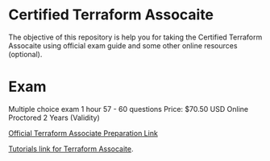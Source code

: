 # Certified Terraform Assocaite
The objective of this repository is help you for taking the Certified Terraform Assocaite using official exam guide and some other online resources (optional).

# Exam

Multiple choice exam
1 hour 
57 - 60 questions
Price: $70.50 USD
Online Proctored
2 Years (Validity)

[Official Terraform Associate Preparation Link](https://developer.hashicorp.com/terraform/tutorials/certification-003)


[Tutorials link for Terraform Assocaite](https://developer.hashicorp.com/terraform/tutorials/certification-associate-tutorials-003).
